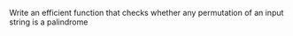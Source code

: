 Write an efficient function  that checks whether any permutation of an input string is a palindrome


